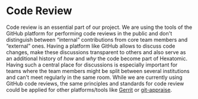 # Code Review

Code review is an essential part of our project.
We are using the tools of the GitHub platform for performing code reviews in the public and don't distinguish between
“internal” contributions from core team members and “external” ones.
Having a platform like GitHub allows to discuss code changes, make these discussions transparent to others and also serve as an additional history
of *how* and *why* the code become part of Hexatomic.
Having such a central place for discussions is especially important for teams where the team members might be split between several institutions and can't meet regularly in the same room.
While we are currently using GitHub code reviews, the same principles and standards for code review could be applied for other platforms/tools like [Gerrit](https://www.gerritcodereview.com/) or [git-appraise](https://github.com/google/git-appraise).
